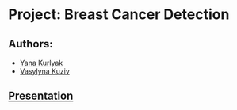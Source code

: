 #  Project: Breast Cancer Detection

## Authors:
 - [Yana Kurlyak](https://github.com/yankur)
 - [Vasylyna Kuziv](https://github.com/VasylynaKuziv)

## [Presentation](https://docs.google.com/presentation/d/1k5XLLFSD04xXEdC17xU_hNgqtTgotCzcA5jkRrn-RNY/edit#slide=id.p)
